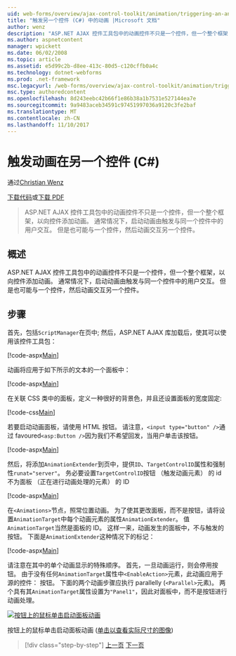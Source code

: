 ```yaml
---
uid: web-forms/overview/ajax-control-toolkit/animation/triggering-an-animation-in-another-control-cs
title: "触发另一个控件 (C#) 中的动画 |Microsoft 文档"
author: wenz
description: "ASP.NET AJAX 控件工具包中的动画控件不只是一个控件，但一个整个框架，以向控件添加动画。 通常情况下，启动..."
ms.author: aspnetcontent
manager: wpickett
ms.date: 06/02/2008
ms.topic: article
ms.assetid: e5d99c2b-d8ee-413c-80d5-c120cffb0a4c
ms.technology: dotnet-webforms
ms.prod: .net-framework
msc.legacyurl: /web-forms/overview/ajax-control-toolkit/animation/triggering-an-animation-in-another-control-cs
msc.type: authoredcontent
ms.openlocfilehash: 8d243eebc42b66f1e86b38a1b7531e527144ea7e
ms.sourcegitcommit: 9a9483aceb34591c97451997036a9120c3fe2baf
ms.translationtype: MT
ms.contentlocale: zh-CN
ms.lasthandoff: 11/10/2017
---
```

<a name="triggering-an-animation-in-another-control-c"></a>触发动画在另一个控件 (C#)
====================
通过[Christian Wenz](https://github.com/wenz)

[下载代码](http://download.microsoft.com/download/f/9/a/f9a26acd-8df4-4484-8a18-199e4598f411/Animation8.cs.zip)或[下载 PDF](http://download.microsoft.com/download/6/7/1/6718d452-ff89-4d3f-a90e-c74ec2d636a3/animation8CS.pdf)

> ASP.NET AJAX 控件工具包中的动画控件不只是一个控件，但一个整个框架，以向控件添加动画。 通常情况下，启动动画由触发与同一个控件中的用户交互。 但是也可能与一个控件，然后动画交互另一个控件。


## <a name="overview"></a>概述

ASP.NET AJAX 控件工具包中的动画控件不只是一个控件，但一个整个框架，以向控件添加动画。 通常情况下，启动动画由触发与同一个控件中的用户交互。 但是也可能与一个控件，然后动画交互另一个控件。

## <a name="steps"></a>步骤

首先，包括`ScriptManager`在页中; 然后，ASP.NET AJAX 库加载后，使其可以使用该控件工具包：

[!code-aspx[Main](triggering-an-animation-in-another-control-cs/samples/sample1.aspx)]

动画将应用于如下所示的文本的一个面板中：

[!code-aspx[Main](triggering-an-animation-in-another-control-cs/samples/sample2.aspx)]

在关联 CSS 类中的面板，定义一种很好的背景色，并且还设置面板的宽度固定:

[!code-css[Main](triggering-an-animation-in-another-control-cs/samples/sample3.css)]

若要启动动画面板，请使用 HTML 按钮。 请注意，`<input type="button" />`通过 favoured`<asp:Button />`因为我们不希望回发，当用户单击该按钮。

[!code-aspx[Main](triggering-an-animation-in-another-control-cs/samples/sample4.aspx)]

然后，将添加`AnimationExtender`到页中，提供`ID`、`TargetControlID`属性和强制性`runat="server"`。 务必要设置`TargetControlID`按钮 （触发动画元素） 的 id 不为面板 （正在进行动画处理的元素） 的 ID

[!code-aspx[Main](triggering-an-animation-in-another-control-cs/samples/sample5.aspx)]

在`<Animations>`节点，照常位置动画。 为了使其更改面板，而不是按钮，请将设置`AnimationTarget`中每个动画元素的属性`AnimationExtender`。 值`AnimationTarget`当然是面板的 ID。 这样一来，动画发生的面板中，不与触发的按钮。 下面是`AnimationExtender`这种情况下的标记：

[!code-aspx[Main](triggering-an-animation-in-another-control-cs/samples/sample6.aspx)]

请注意在其中的单个动画显示的特殊顺序。 首先，一旦动画运行，则会停用按钮。 由于没有任何`AnimationTarget`属性中`<EnableAction>`元素，此动画应用于源的控件： 按钮。 下面的两个动画步骤应执行 parallelly (`<Parallel>`元素)。 两个具有其`AnimationTarget`属性设置为`"Panel1"`，因此对面板中，而不是按钮进行动画处理。


[![按钮上的鼠标单击启动面板动画](triggering-an-animation-in-another-control-cs/_static/image2.png)](triggering-an-animation-in-another-control-cs/_static/image1.png)

按钮上的鼠标单击启动面板动画 ([单击以查看实际尺寸的图像](triggering-an-animation-in-another-control-cs/_static/image3.png))

>[!div class="step-by-step"]
[上一页](disabling-actions-during-animation-cs.md)
[下一页](modifying-animations-from-the-server-side-cs.md)
